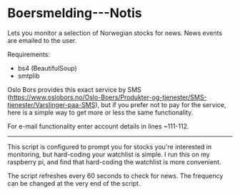 # Boersmelding---Notis
Lets you monitor a selection of Norwegian stocks for news. News events are emailed to the user.

Requirements:
- bs4 (BeautifulSoup)
- smtplib

Oslo Bors provides this exact service by SMS (https://www.oslobors.no/Oslo-Boers/Produkter-og-tjenester/SMS-tjenester/Varslinger-paa-SMS), but if you prefer not to pay for the service, here is a simple way to get more or less the same functionality.

For e-mail functionality enter account details in lines ~111-112.


------------------

This script is configured to prompt you for stocks you're interested in monitoring, but hard-coding your watchlist is simple. I run this on my raspberry pi, and find that hard-coding the watchlist is more convenient.

The script refreshes every 60 seconds to check for news. The frequency can be changed at the very end of the script.
